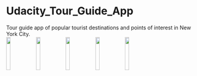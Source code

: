 # Udacity_Tour_Guide_App
Tour guide app of popular tourist destinations and points of interest in New York City. 
<br>
<img src="https://user-images.githubusercontent.com/38291329/64818722-7c920880-d561-11e9-8e66-ecfdb92c7895.png" width="15%"></img> <img src="https://user-images.githubusercontent.com/38291329/64819074-4903ae00-d562-11e9-91f6-24418ad57f67.png" width="15%"></img> <img src="https://user-images.githubusercontent.com/38291329/64818760-96335000-d561-11e9-8195-6ad89cf1aad8.png" width="15%"></img> <img src="https://user-images.githubusercontent.com/38291329/64818792-acd9a700-d561-11e9-9b80-41c09894903f.png" width="15%"></img> <img src="https://user-images.githubusercontent.com/38291329/64818843-c5e25800-d561-11e9-9c9f-2c6015040cbe.png" width="15%"></img> 
